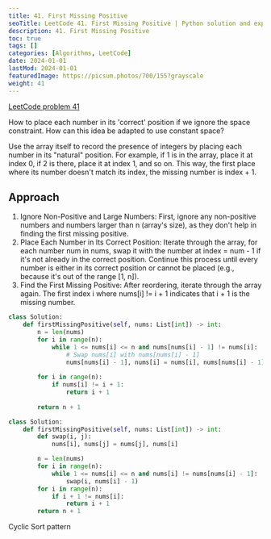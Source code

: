 ```yaml
---
title: 41. First Missing Positive
seoTitle: LeetCode 41. First Missing Positive | Python solution and explanation
description: 41. First Missing Positive
toc: true
tags: []
categories: [Algorithms, LeetCode]
date: 2024-01-01
lastMod: 2024-01-01
featuredImage: https://picsum.photos/700/155?grayscale
weight: 41
---
```


[LeetCode problem 41](https://leetcode.com/problems/first-missing-positive/)

How to place each number in its 'correct' position if we ignore the space constraint. How can this idea be adapted to use constant space?

Use the array itself to record the presence of integers by placing each number in its "natural" position. For example, if 1 is in the array, place it at index 0, if 2 is there, place it at index 1, and so on. This way, the first place where its number doesn't match its index, the missing number is index + 1.

## Approach

1. Ignore Non-Positive and Large Numbers: First, ignore any non-positive numbers and numbers larger than n (array's size), as they don't help in finding the first missing positive.
1. Place Each Number in Its Correct Position: Iterate through the array, for each number num in nums, swap it with the number at index = num - 1 if it's not already in the correct position. Continue this process until every number is either in its correct position or cannot be placed (e.g., because it's out of the range [1, n]).
1. Find the First Missing Positive: After reordering, iterate through the array again. The first index i where nums[i] != i + 1 indicates that i + 1 is the missing number.

```python
class Solution:
    def firstMissingPositive(self, nums: List[int]) -> int:
        n = len(nums)
        for i in range(n):
            while 1 <= nums[i] <= n and nums[nums[i] - 1] != nums[i]:
                # Swap nums[i] with nums[nums[i] - 1]
                nums[nums[i] - 1], nums[i] = nums[i], nums[nums[i] - 1]
        
        for i in range(n):
            if nums[i] != i + 1:
                return i + 1
        
        return n + 1
```

```python
class Solution:
    def firstMissingPositive(self, nums: List[int]) -> int:
        def swap(i, j):
            nums[i], nums[j] = nums[j], nums[i]

        n = len(nums)
        for i in range(n):
            while 1 <= nums[i] <= n and nums[i] != nums[nums[i] - 1]:
                swap(i, nums[i] - 1)
        for i in range(n):
            if i + 1 != nums[i]:
                return i + 1
        return n + 1
```

Cyclic Sort pattern
